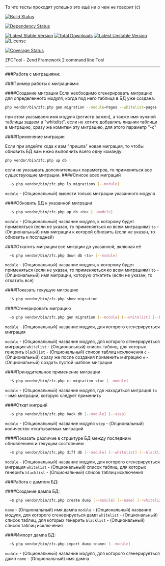 То что тесты проходят успешно это ещё ни о чем не говорит (c)

[![Build Status](https://travis-ci.org/naxel/ZFCTool.png?branch=master)](https://travis-ci.org/naxel/ZFCTool)

[![Dependency Status](https://www.versioneye.com/user/projects/5320a03fec1375be8b00034d/badge.png)](https://www.versioneye.com/user/projects/5320a03fec1375be8b00034d)

[![Latest Stable Version](https://poser.pugx.org/naxel/zfctool/v/stable.png)](https://packagist.org/packages/naxel/zfctool)
[![Total Downloads](https://poser.pugx.org/naxel/zfctool/downloads.png)](https://packagist.org/packages/naxel/zfctool)
[![Latest Unstable Version](https://poser.pugx.org/naxel/zfctool/v/unstable.png)](https://packagist.org/packages/naxel/zfctool)
[![License](https://poser.pugx.org/naxel/zfctool/license.png)](https://packagist.org/packages/naxel/zfctool)

[![Coverage Status](https://coveralls.io/repos/naxel/ZFCTool/badge.png?branch=master)](https://coveralls.io/r/naxel/ZFCTool?branch=master)

ZFCTool - Zend Framework 2 command line Tool

------------------------------------------------------------------------------------------------------------

###Работа с миграциями:


###Пример работы с миграциями:

####Создание миграции
Если необходимо сгенерировать миграцию для определенного модуля, когда под него таблица в БД уже создана:
```bash
php vendor/bin/zfc.php gen migration --module=Pages --whitelist=pages -c
```
при этом указываем имя модуля (регистр важен),
а также имя нужной таблицы задаем в "whitelist", если не хотите добавлять лишнии таблици в миграцию,
сразу же комитем эту миграцию, для этого параметр "-c"

####Применение миграции

Если при апдейте кода к вам "пришла" новая миграция, то чтобы обновить БД вам нжно выполнить всего одну команду:

```bash
php vendor/bin/zfc.php up db
```
если не указывать дополнительных параметров, то применяться все существующие миграции.
####Список всех миграций

```bash
  ~$ php vendor/bin/zfc.php ls migrations [--module]
```
`module`  - (Опциональный) вывести только миграции указанного модуля


####Обновить БД к указанной миграции

```bash
  ~$ php vendor/bin/zfc.php up db <to> [--module]
```
`module`  - (Опциональный) название модуля, к которому будет применяться (если не указан, то применяеться ко всем миграциям)
`to`  - (Опциональный) имя миграции к которой обновить (если не указан, то обновить к последней)


####Откатить миграции все мигрции до указанной, включая её

```bash
  ~$ php vendor/bin/zfc.php down db <to> [--module]
```
`module`  - (Опциональный) название модуля, к которому будет применяться (если не указан, то применяеться ко всем миграциям)
`to`  - (Опциональный) имя миграции, которую откатить (если не указан, то откатить все)
  
  
  
####Показать текущую миграцию
```bash
  ~$ php vendor/bin/zfc.php show migration
```

####Сгенерировать миграцию

```bash
  ~$ php vendor/bin/zfc.php gen migration [--module] [--whitelist] [--blacklist] [-c] [-e]
```
`module`  - (Опциональный) название модуля, для которого сгенерируеться миграция

`module`  - (Опциональный) название модуля, для которого сгенерируеться миграция
`whitelist`  - (Опциональный) список таблиц, для которых генерить
`blacklist`  - (Опциональный) список таблиц исключения
`c`  - (Опциональный) сразу же после создания применить миграцию
`e`  - (Опциональный) создать пустой шаблон миграции


####Принудительное применение миграции

```bash
  ~$ php vendor/bin/zfc.php ci migration <to> [--module]
```
`module`  - (Опциональный) название модуля, где находиться миграция
`to`  - имя миграции, которую следует применить


####Откат мигрций
```bash
  ~$ php vendor/bin/zfc.php back db [--module] [--step]
```

`module`  - (Опциональный) название модуля
`step`  - (Опциональный) количество откатываемых миграций


####Показать различие в стрцктуре БД между последним обновлением и текущим состоянием
```bash
  ~$ php vendor/bin/zfc.php diff db [--module] [--whitelist] [--blacklist]
```

`module`  - (Опциональный) название модуля, для которого сгенерируеться миграция
`whitelist`  - (Опциональный) список таблиц, для которых генерить
`blacklist`  - (Опциональный) список таблиц исключения


###Работа с дампом БД:

####Создание дампа БД:

```bash
  ~$ php vendor/bin/zfc.php create dump [--module] [--name] [--whitelist] [--blacklist]
```

`name`  - (Опциональный) имя дампа
`module`  - (Опциональный) название модуля, для которого сгенерируеться дамп
`whitelist`  - (Опциональный) список таблиц, для которых генерить
`blacklist`  - (Опциональный) список таблиц исключения

####Импорт дампа БД:
```bash
  ~$ php vendor/bin/zfc.php import dump <name> [--module]
```

`module`  - (Опциональный) название модуля, для которого сгенерируеться дамп
`name`  - (Опциональный) имя дампа
